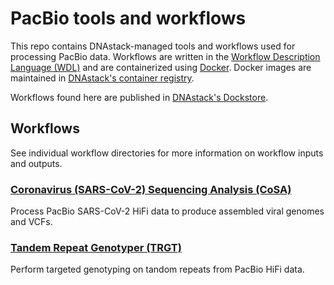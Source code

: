# PacBio tools and workflows

This repo contains DNAstack-managed tools and workflows used for processing PacBio data. Workflows are written in the [Workflow Description Language (WDL)](https://github.com/openwdl/wdl) and are containerized using [Docker](https://docs.docker.com/). Docker images are maintained in [DNAstack's container registry](https://hub.docker.com/u/dnastack).

Workflows found here are published in [DNAstack's Dockstore](https://dockstore.org/organizations/DNAstack).


## Workflows

See individual workflow directories for more information on workflow inputs and outputs.


### [Coronavirus (SARS-CoV-2) Sequencing Analysis (CoSA)](CoSA-CoronavirusSequencingAnalysis)

Process PacBio SARS-CoV-2 HiFi data to produce assembled viral genomes and VCFs.

### [Tandem Repeat Genotyper (TRGT)](TRGT-TandemRepeatGenotyper)

Perform targeted genotyping on tandom repeats from PacBio HiFi data.
